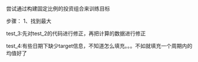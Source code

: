 尝试通过构建固定比例的投资组合来训练目标

步骤：
1、找到最大

test_3:先对test_2的代码进行修正，再把计算的数据进行修正

test_4:有些日期下缺少target信息，不知道怎么填充。。。不如就填充一个周期内的均值好了

